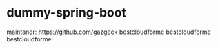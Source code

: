 # dummy-spring-boot

maintaner: https://github.com/gazgeek
bestcloudforme
bestcloudforme
bestcloudforme
